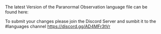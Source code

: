 The latest Version of the Paranormal Observation language file can be found here:

To submit your changes please join the Discord Server and sumbit it to the #languages channel
https://discord.gg/AD4MFr3tVr
